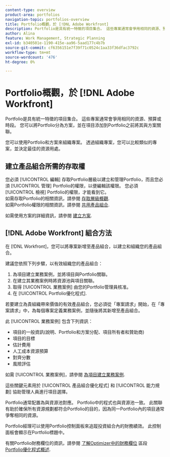 ```yaml
---
content-type: overview
product-area: portfolios
navigation-topic: portfolios-overview
title: Portfolio概觀，於 [!DNL Adobe Workfront]
description: Portfolio是具有統一特徵的項目集合。 這些專案通常會爭用相同的資源、預算或時段。 您可以將Portfolio分為方案，並在項目添加到Portfolio之前將其與方案關聯。
author: Alina
feature: Work Management, Strategic Planning
exl-id: b340501e-1190-415e-aa96-5aad177c4b7b
source-git-commit: cf6356151e7f39f71c0524c1aa33f36dfac3792c
workflow-type: tm+mt
source-wordcount: '476'
ht-degree: 0%

---
```


# Portfolio概觀，於 [!DNL Adobe Workfront]

Portfolio是具有統一特徵的項目集合。 這些專案通常會爭用相同的資源、預算或時段。 您可以將Portfolio分為方案，並在項目添加到Portfolio之前將其與方案關聯。

您可以使用Portfolio和方案來組織專案。 透過組織專案，您可以比較類似的專案，並決定最佳的資源用處。

## 建立產品組合所需的存取權

您必須 [!UICONTROL 編輯] 存取Portfolio層級以建立和管理Portfolio，而且您必須 [!UICONTROL 管理] Portfolio的權限，以便編輯該權限。 您必須 [!UICONTROL 檢視] Portfolio的權限，才能看到它。\
如需存取Portfolio的相關資訊，請參閱 [存取層級概觀](../../../administration-and-setup/add-users/access-levels-and-object-permissions/access-levels-overview.md).\
如需Portfolio權限的相關資訊，請參閱 [共用產品組合](../../../workfront-basics/grant-and-request-access-to-objects/share-a-portfolio..md).

如需使用方案的詳細資訊，請參閱 [建立方案](../../../manage-work/portfolios/create-and-manage-programs/create-program.md).

## [!DNL Adobe Workfront] 組合方法

在 [!DNL Workfront]，您可以將專案新增至產品組合，以建立和組織您的產品組合。

建議您依照下列步驟，以有效組織您的產品組合：

1. 為項目建立業務案例，並將項目與Portfolio關聯。
1. 在建立其業務案例時將資源池與項目關聯。
1. 取得 [!UICONTROL 業務案例] 由您的Portfolio管理員核准。
1. 在 [!UICONTROL Portfolio優化程式].

若要建立為貴組織帶來價值的有效產品組合，您必須從「專案請求」開始，在「專案請求」中，為每個專案定義業務案例，並隨後將其新增至產品組合。

此 [!UICONTROL 業務案例] 包含下列資訊：

* 項目的一般資訊(說明、Portfolio和方案分配、項目所有者和贊助商)
* 項目的目標
* 估計費用
* 人工成本資源預算
* 對齊分數
* 風險評估

如需 [!UICONTROL 業務案例]，請參閱 [為項目建立業務案例](../../../manage-work/projects/define-a-business-case/create-business-case.md).

這些關鍵元素用於 [!UICONTROL 產品組合優化程式] 和 [!UICONTROL 能力規劃] 協助管理人員進行項目選擇。

Portfolio通常配置為與資源池對應。 Portfolio中的程式也與資源池一致。 此關聯有助於確保所有資源規劃都符合Portfolio的目的，因為同一Portfolio內的項目通常爭奪相同的資源。

Portfolio經理可以使用Portfolio控制面板來追蹤投資組合內的財務績效。 此控制面板會顯示在Portfolio標題中。

有關Portfolio財務欄位的資訊，請參閱 [了解Optimizer中的財務欄位](../../../manage-work/portfolios/portfolio-optimizer/portfolio-optimizer-overview.md#financial-fieds-subsection) 區段 [Portfolio優化程式概述](../../../manage-work/portfolios/portfolio-optimizer/portfolio-optimizer-overview.md).
